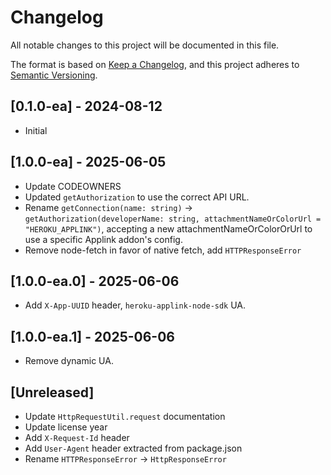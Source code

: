 # Changelog
All notable changes to this project will be documented in this file.

The format is based on [Keep a Changelog](https://keepachangelog.com/en/1.0.0/),
and this project adheres to [Semantic Versioning](https://semver.org/spec/v2.0.0.html).


## [0.1.0-ea] - 2024-08-12

- Initial

## [1.0.0-ea] - 2025-06-05
- Update CODEOWNERS
- Updated `getAuthorization` to use the correct API URL.
- Rename `getConnection(name: string)` -> `getAuthorization(developerName: string, attachmentNameOrColorUrl = "HEROKU_APPLINK")`, accepting a new attachmentNameOrColorOrUrl to use a specific Applink addon's config.
- Remove node-fetch in favor of native fetch, add `HTTPResponseError`

## [1.0.0-ea.0] - 2025-06-06
- Add `X-App-UUID` header, `heroku-applink-node-sdk` UA.

## [1.0.0-ea.1] - 2025-06-06
- Remove dynamic UA.

## [Unreleased]
- Update `HttpRequestUtil.request` documentation
- Update license year
- Add `X-Request-Id` header
- Add `User-Agent` header extracted from package.json
- Rename `HTTPResponseError` -> `HttpResponseError`
